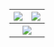 <table>
  <tr>
    <th>
      <a href="https://github.com/anuraghazra/github-readme-stats">
        <!-- Change the `github-readme-stats.anuraghazra1.vercel.app` to `github-readme-stats.vercel.app`  -->
        <img align="center" src="https://github-readme-stats.vercel.app/api?username=jrvboesch" />
      </a>
    </th>
    <th>
      <a href="https://github.com/anuraghazra/github-readme-stats">
        <!-- Change the `github-readme-stats.anuraghazra1.vercel.app` to `github-readme-stats.vercel.app`  -->
        <img align="center" src="https://github-readme-stats.anuraghazra1.vercel.app/api/top-langs/?username=jrvboesch&layout=compact&theme=radical" />
      </a>
    </th>
  </tr>
  <tr>
    <th colspan="2">
      <a href="https://github.com/ryo-ma/github-profile-trophy">
        <!-- Change the `github-readme-stats.anuraghazra1.vercel.app` to `github-readme-stats.vercel.app`  -->
        <img align="center" src="https://github-profile-trophy.vercel.app/?username=jrvboesch&theme=onedark" />
      </a>
    </th>
  </tr>
</table>

